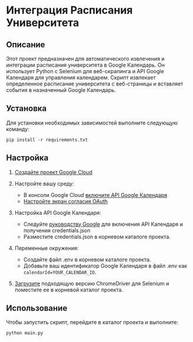 # Интеграция Расписания Университета
## Описание
Этот проект предназначен для автоматического извлечения и интеграции расписания университета в Google Календарь. Он использует Python с Selenium для веб-скрапинга и API Google Календаря для управления календарем. 
Скрипт извлекает определенное расписание университета с веб-страницы и вставляет события в назначенный Google Календарь.

## Установка
Для установки необходимых зависимостей выполните следующую команду:
```
pip install -r requirements.txt
```

## Настройка
1. [Создайте проект Google Cloud](https://developers.google.com/workspace/guides/create-project)
  
2. Настройте вашу среду:
     * В консоли Google Cloud [включите API Google Календаря](https://console.cloud.google.com/flows/enableapi?apiid=calendar-json.googleapis.com)
     * [Настройте экран согласия OAuth](https://developers.google.com/calendar/api/quickstart/python#configure_the_oauth_consent_screen)

3. Настройка API Google Календаря:
    * Следуйте [руководству Google](https://developers.google.com/calendar/api/quickstart/python#authorize_credentials_for_a_desktop_application) для включения API Календаря и получения credentials.json
    * Разместите credentials.json в корневом каталоге проекта.
      
4. Переменные окружения:
   * Создайте файл .env в корневом каталоге проекта.
   * Добавьте ваш идентификатор Google Календаря в файл .env как `calendarId=YOUR_CALENDAR_ID`.

5. [Загрузите](https://chromedriver.chromium.org/downloads) подходящую версию ChromeDriver для Selenium и поместите ее в корневой каталог проекта.

## Использование
Чтобы запустить скрипт, перейдите в каталог проекта и выполните:
```
python main.py
```
